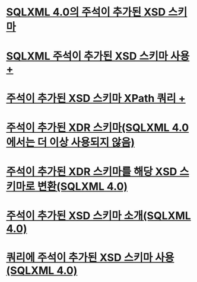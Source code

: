 # [SQLXML 4.0의 주석이 추가된 XSD 스키마](annotated-xsd-schemas-in-sqlxml-4-0.md)

# [SQLXML 주석이 추가된 XSD 스키마 사용 +](../../../relational-databases/sqlxml-annotated-xsd-schemas-using/using-annotations-in-xsd-schemas-sqlxml-4-0.md)
# [주석이 추가된 XSD 스키마 XPath 쿼리 +](../../../relational-databases/sqlxml-annotated-xsd-schemas-xpath-queries/using-xpath-queries-in-sqlxml-4-0.md)

# [주석이 추가된 XDR 스키마(SQLXML 4.0에서는 더 이상 사용되지 않음)](annotated-xdr-schemas-deprecated-in-sqlxml-4-0.md)
# [주석이 추가된 XDR 스키마를 해당 XSD 스키마로 변환(SQLXML 4.0)](converting-annotated-xdr-schemas-to-equivalent-xsd-schemas-sqlxml-4-0.md)
# [주석이 추가된 XSD 스키마 소개(SQLXML 4.0)](introduction-to-annotated-xsd-schemas-sqlxml-4-0.md)
# [쿼리에 주석이 추가된 XSD 스키마 사용(SQLXML 4.0)](using-annotated-xsd-schemas-in-queries-sqlxml-4-0.md)
